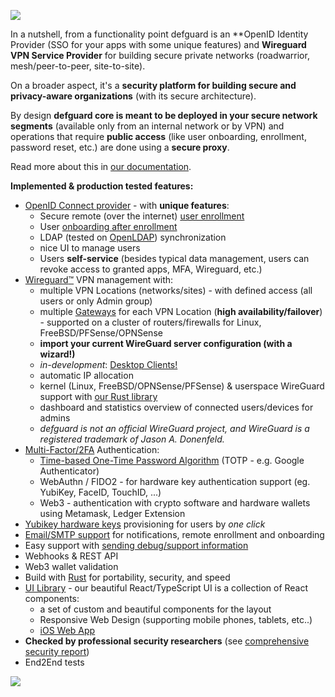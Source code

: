 ![](https://github.com/DefGuard/docs/blob/docs/screencasts/defguard.gif?raw=true)

In a nutshell, from a functionality point defguard is an **OpenID Identity Provider (SSO for your apps with some unique features) and **Wireguard VPN Service Provider** for building secure private networks (roadwarrior, mesh/peer-to-peer, site-to-site).

On a broader aspect, it's a **security platform for building secure and privacy-aware organizations** (with its secure architecture).

By design **defguard core is meant to be deployed in your secure network segments** (available only from an internal network or by VPN) and operations that require **public access** (like user onboarding, enrollment, password reset, etc.) are done using a **secure proxy**.

Read more about this in [our documentation](https://defguard.gitbook.io/defguard/#what-is-defguard).

**Implemented & production tested features:**

* [OpenID Connect provider](https://openid.net/developers/how-connect-works/) - with **unique features**:
  - Secure remote (over the internet) [user enrollment](https://defguard.gitbook.io/defguard/help/remote-user-enrollment)
  - User [onboarding after enrollment](https://defguard.gitbook.io/defguard/help/remote-user-enrollment/user-onboarding-after-enrollment)
  - LDAP (tested on [OpenLDAP](https://www.openldap.org/)) synchronization
  - nice UI to manage users
  - Users **self-service** (besides typical data management, users can revoke access to granted apps, MFA, Wireguard, etc.)
* [Wireguard:tm:](https://www.wireguard.com/) VPN management with:
  - multiple VPN Locations (networks/sites) - with defined access (all users or only Admin group)
  - multiple [Gateways](https://github.com/DefGuard/gateway) for each VPN Location (**high availability/failover**) - supported on a cluster of routers/firewalls for Linux, FreeBSD/PFSense/OPNSense
  - **import your current WireGuard server configuration (with a wizard!)**
  - *in-development*: [Desktop Clients!](https://github.com/defguard/client)
  - automatic IP allocation
  - kernel (Linux, FreeBSD/OPNSense/PFSense) & userspace WireGuard support with [our Rust library](https://github.com/defguard/wireguard-rs)
  - dashboard and statistics overview of connected users/devices for admins
  - *defguard is not an official WireGuard project, and WireGuard is a registered trademark of Jason A. Donenfeld.*
* [Multi-Factor/2FA](https://en.wikipedia.org/wiki/Multi-factor_authentication) Authentication:
  - [Time-based One-Time Password Algorithm](https://en.wikipedia.org/wiki/Time-based_one-time_password) (TOTP - e.g. Google Authenticator)
  - WebAuthn / FIDO2 - for hardware key authentication support (eg. YubiKey, FaceID, TouchID, ...)
  - Web3 - authentication with crypto software and hardware wallets using Metamask, Ledger Extension
* [Yubikey hardware keys](https://www.yubico.com/) provisioning for users by *one click*
* [Email/SMTP support](https://defguard.gitbook.io/defguard/help/setting-up-smtp-for-email-notifications) for notifications, remote enrollment and onboarding
* Easy support with [sending debug/support information](https://defguard.gitbook.io/defguard/help/sending-support-info)
* Webhooks & REST API
* Web3 wallet validation
* Build with [Rust](https://www.rust-lang.org/) for portability, security, and speed
* [UI Library](https://github.com/defguard/ui) - our beautiful React/TypeScript UI is a collection of React components:
  - a set of custom and beautiful components for the layout
  - Responsive Web Design (supporting mobile phones, tablets, etc..)
  - [iOS Web App](https://www.macrumors.com/how-to/use-web-apps-iphone-ipad/)
* **Checked by professional security researchers** (see [comprehensive security report](https://defguard.net/images/decap/isec-defguard.pdf))
* End2End tests

![](https://github.com/DefGuard/docs/blob/docs/screencasts/defguard.gif?raw=true)
